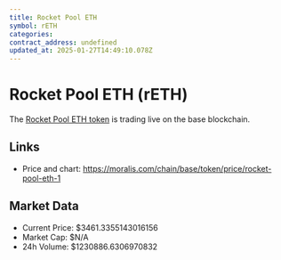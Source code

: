 ```yaml
---
title: Rocket Pool ETH
symbol: rETH
categories: 
contract_address: undefined
updated_at: 2025-01-27T14:49:10.078Z
---
```


# Rocket Pool ETH (rETH)
The [Rocket Pool ETH token](https://moralis.com/chain/base/token/price/rocket-pool-eth-1) is trading live on the base blockchain.

## Links
- Price and chart: https://moralis.com/chain/base/token/price/rocket-pool-eth-1

## Market Data
- Current Price: $3461.3355143016156
- Market Cap: $N/A
- 24h Volume: $1230886.6306970832

